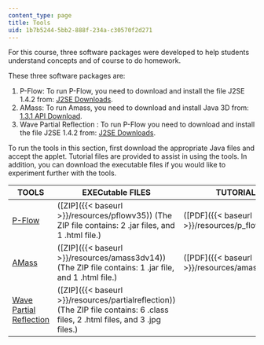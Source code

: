 ```yaml
---
content_type: page
title: Tools
uid: 1b7b5244-5bb2-888f-234a-c30570f2d271
---
```


For this course, three software packages were developed to help students understand concepts and of course to do homework.

These three software packages are:

1.  P-Flow: To run P-Flow, you need to download and install the file J2SE 1.4.2 from: [J2SE Downloads](http://java.sun.com/j2se/downloads/index.html).
2.  AMass: To run Amass, you need to download and install Java 3D from: [1.3.1 API Download](http://java.sun.com/products/java-media/3D/download.html).
3.  Wave Partial Reflection : To run P-Flow you need to download and install the file J2SE 1.4.2 from: [J2SE Downloads](http://java.sun.com/j2se/downloads/index.html).

To run the tools in this section, first download the appropriate Java files and accept the applet. Tutorial files are provided to assist in using the tools. In addition, you can download the executable files if you would like to experiment further with the tools.

| TOOLS | EXECutable FILES | TUTORIALS |
| --- | --- | --- |
| [P-Flow](/ans7870/2/2.20/f05/tools/PFlowV3.5_v2/PFlowV35.html) | ([ZIP]({{< baseurl >}}/resources/pflowv35)) (The ZIP file contains: 2 .jar files, and 1 .html file.) | ([PDF]({{< baseurl >}}/resources/p_flowtutorial)) |
| [AMass](/ans7870/2/2.20/f05/tools/AMass3DV1.4/AMass3D.html) | ([ZIP]({{< baseurl >}}/resources/amass3dv14)) (The ZIP file contains: 1 .jar file, and 1 .html file.) | ([PDF]({{< baseurl >}}/resources/amasstutorial)) |
| [Wave Partial Reflection](/ans7870/2/2.20/f05/tools/PartialReflection/PartialReflectionb.html) | ([ZIP]({{< baseurl >}}/resources/partialreflection)) (The ZIP file contains: 6 .class files, 2 .html files, and 3 .jpg files.) |